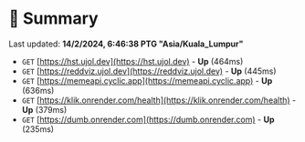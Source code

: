 # 📖 Summary
Last updated: **14/2/2024, 6:46:38 PTG "Asia/Kuala_Lumpur"**

- `GET` [https://hst.ujol.dev](https://hst.ujol.dev) - **Up** (464ms)
- `GET` [https://reddviz.ujol.dev](https://reddviz.ujol.dev) - **Up** (445ms)
- `GET` [https://memeapi.cyclic.app](https://memeapi.cyclic.app) - **Up** (636ms)
- `GET` [https://klik.onrender.com/health](https://klik.onrender.com/health) - **Up** (379ms)
- `GET` [https://dumb.onrender.com](https://dumb.onrender.com) - **Up** (235ms)
